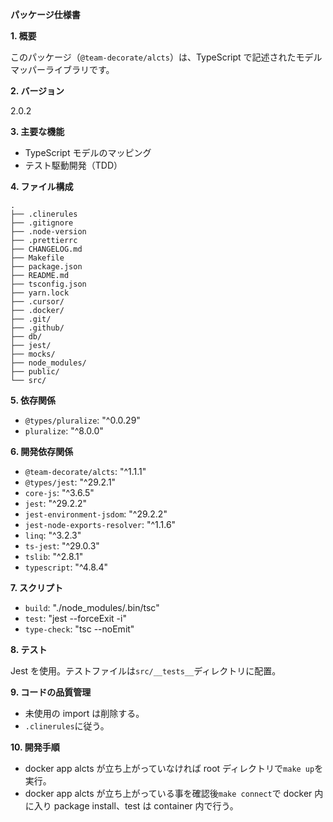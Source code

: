 **パッケージ仕様書**

**1. 概要**

このパッケージ（`@team-decorate/alcts`）は、TypeScript で記述されたモデルマッパーライブラリです。

**2. バージョン**

2.0.2

**3. 主要な機能**

- TypeScript モデルのマッピング
- テスト駆動開発（TDD）

**4. ファイル構成**

```
.
├── .clinerules
├── .gitignore
├── .node-version
├── .prettierrc
├── CHANGELOG.md
├── Makefile
├── package.json
├── README.md
├── tsconfig.json
├── yarn.lock
├── .cursor/
├── .docker/
├── .git/
├── .github/
├── db/
├── jest/
├── mocks/
├── node_modules/
├── public/
└── src/
```

**5. 依存関係**

- `@types/pluralize`: "^0.0.29"
- `pluralize`: "^8.0.0"

**6. 開発依存関係**

- `@team-decorate/alcts`: "^1.1.1"
- `@types/jest`: "^29.2.1"
- `core-js`: "^3.6.5"
- `jest`: "^29.2.2"
- `jest-environment-jsdom`: "^29.2.2"
- `jest-node-exports-resolver`: "^1.1.6"
- `linq`: "^3.2.3"
- `ts-jest`: "^29.0.3"
- `tslib`: "^2.8.1"
- `typescript`: "^4.8.4"

**7. スクリプト**

- `build`: "./node_modules/.bin/tsc"
- `test`: "jest --forceExit -i"
- `type-check`: "tsc --noEmit"

**8. テスト**

Jest を使用。テストファイルは`src/__tests__`ディレクトリに配置。

**9. コードの品質管理**

- 未使用の import は削除する。
- `.clinerules`に従う。

**10. 開発手順**

- docker app alcts が立ち上がっていなければ root ディレクトリで`make up`を実行。
- docker app alcts が立ち上がっている事を確認後`make connect`で docker 内に入り package install、test は container 内で行う。
